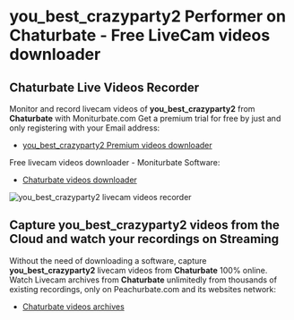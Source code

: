 # you_best_crazyparty2 Performer on Chaturbate - Free LiveCam videos downloader

## Chaturbate Live Videos Recorder

Monitor and record livecam videos of **you_best_crazyparty2** from **Chaturbate** with Moniturbate.com
Get a premium trial for free by just and only registering with your Email address:
* [you_best_crazyparty2 Premium videos downloader](https://moniturbate.com/request-demo-licence-key.html)

Free livecam videos downloader - Moniturbate Software:
* [Chaturbate videos downloader](https://moniturbate.com/moniturbate-download-software.html)

![you_best_crazyparty2 livecam videos recorder](https://peachurnet.com/templates/moniturbate-software.png)


## Capture you_best_crazyparty2 videos from the Cloud and watch your recordings on Streaming

Without the need of downloading a software, capture **you_best_crazyparty2** livecam videos from **Chaturbate** 100% online.
Watch Livecam archives from **Chaturbate** unlimitedly from thousands of existing recordings, only on Peachurbate.com and its websites network:
* [Chaturbate videos archives](https://peachurnet.com/)